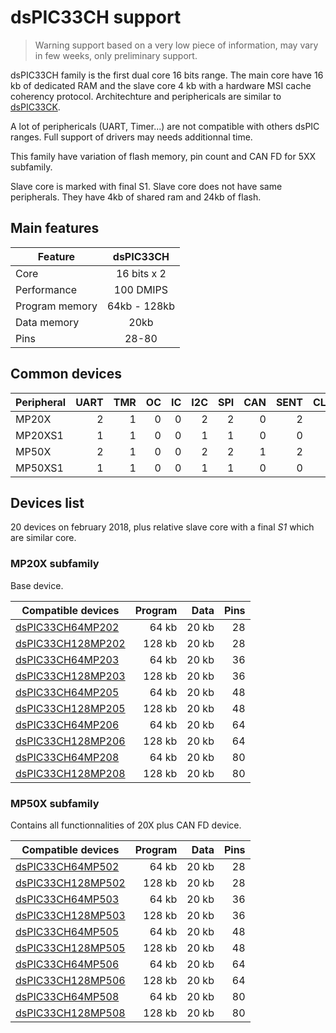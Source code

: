 # dsPIC33CH support

> Warning support based on a very low piece of information, may vary in few weeks, only preliminary support.

dsPIC33CH family is the first dual core 16 bits range. The main core have 16 kb of dedicated RAM and the slave core 4 kb
with a hardware MSI cache coherency protocol. Architechture and periphericals are similar to [dsPIC33CK](../dspic33ck/README.md).

A lot of periphericals (UART, Timer...) are not compatible with others dsPIC ranges. Full support of drivers may needs additionnal time.

This family have variation of flash memory, pin count and CAN FD for 5XX subfamily.

Slave core is marked with final S1. Slave core does not have same peripherals. They have 4kb of shared ram and 24kb of flash.

## Main features

|Feature|dsPIC33CH|
|-------|:------:|
|Core|16 bits x 2|
|Performance|100 DMIPS|
|Program memory|64kb - 128kb|
|Data memory|20kb|
|Pins|28-80|

## Common devices

|Peripheral |UART|TMR |OC  |IC  |I2C |SPI |CAN |SENT|CLC |QEI |PWM |MCCP|SCCP|
|:----------|---:|---:|---:|---:|---:|---:|---:|---:|---:|---:|---:|---:|---:|
|MP20X      |   2|   1|   0|   0|   2|   2|   0|   2|   4|   1|   0|   8|   0|
|MP20XS1    |   1|   1|   0|   0|   1|   1|   0|   0|   4|   1|   0|   4|   0|
|MP50X      |   2|   1|   0|   0|   2|   2|   1|   2|   4|   1|   0|   8|   0|
|MP50XS1    |   1|   1|   0|   0|   1|   1|   0|   0|   4|   1|   0|   4|   0|

## Devices list

20 devices on february 2018, plus relative slave core with a final *S1* which are similar core.

### MP20X subfamily

Base device.

|Compatible devices|Program|Data|Pins|
|---------|--:|--:|--:|
|[dsPIC33CH64MP202](http://microchip.com/wwwproducts/en/dsPIC33CH64MP202)  | 64 kb|20 kb|28|
|[dsPIC33CH128MP202](http://microchip.com/wwwproducts/en/dsPIC33CH128MP202)|128 kb|20 kb|28|
|[dsPIC33CH64MP203](http://microchip.com/wwwproducts/en/dsPIC33CH64MP203)  | 64 kb|20 kb|36|
|[dsPIC33CH128MP203](http://microchip.com/wwwproducts/en/dsPIC33CH128MP203)|128 kb|20 kb|36|
|[dsPIC33CH64MP205](http://microchip.com/wwwproducts/en/dsPIC33CH64MP205)  | 64 kb|20 kb|48|
|[dsPIC33CH128MP205](http://microchip.com/wwwproducts/en/dsPIC33CH128MP205)|128 kb|20 kb|48|
|[dsPIC33CH64MP206](http://microchip.com/wwwproducts/en/dsPIC33CH64MP206)  | 64 kb|20 kb|64|
|[dsPIC33CH128MP206](http://microchip.com/wwwproducts/en/dsPIC33CH128MP206)|128 kb|20 kb|64|
|[dsPIC33CH64MP208](http://microchip.com/wwwproducts/en/dsPIC33CH64MP208)  | 64 kb|20 kb|80|
|[dsPIC33CH128MP208](http://microchip.com/wwwproducts/en/dsPIC33CH128MP208)|128 kb|20 kb|80|

### MP50X subfamily

Contains all functionnalities of 20X plus CAN FD device.

|Compatible devices|Program|Data|Pins|
|---------|--:|--:|--:|
|[dsPIC33CH64MP502](http://microchip.com/wwwproducts/en/dsPIC33CH64MP502)  | 64 kb|20 kb|28|
|[dsPIC33CH128MP502](http://microchip.com/wwwproducts/en/dsPIC33CH128MP502)|128 kb|20 kb|28|
|[dsPIC33CH64MP503](http://microchip.com/wwwproducts/en/dsPIC33CH64MP503)  | 64 kb|20 kb|36|
|[dsPIC33CH128MP503](http://microchip.com/wwwproducts/en/dsPIC33CH128MP503)|128 kb|20 kb|36|
|[dsPIC33CH64MP505](http://microchip.com/wwwproducts/en/dsPIC33CH64MP505)  | 64 kb|20 kb|48|
|[dsPIC33CH128MP505](http://microchip.com/wwwproducts/en/dsPIC33CH128MP505)|128 kb|20 kb|48|
|[dsPIC33CH64MP506](http://microchip.com/wwwproducts/en/dsPIC33CH64MP506)  | 64 kb|20 kb|64|
|[dsPIC33CH128MP506](http://microchip.com/wwwproducts/en/dsPIC33CH128MP506)|128 kb|20 kb|64|
|[dsPIC33CH64MP508](http://microchip.com/wwwproducts/en/dsPIC33CH64MP508)  | 64 kb|20 kb|80|
|[dsPIC33CH128MP508](http://microchip.com/wwwproducts/en/dsPIC33CH128MP508)|128 kb|20 kb|80|
